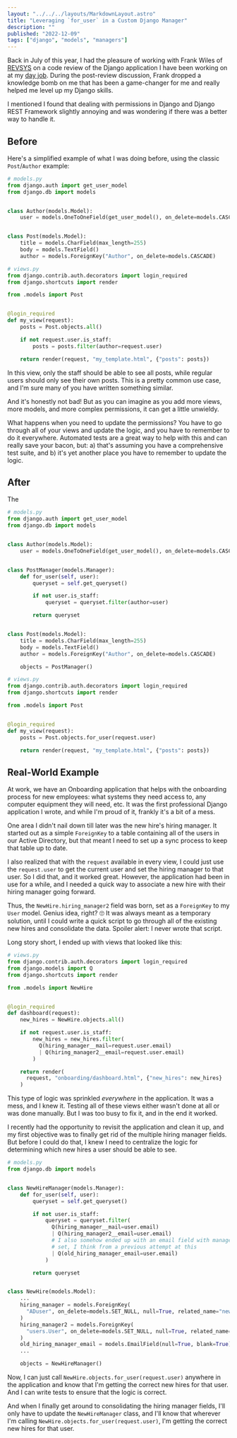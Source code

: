```yaml
---
layout: "../../../layouts/MarkdownLayout.astro"
title: "Leveraging `for_user` in a Custom Django Manager"
description: ""
published: "2022-12-09"
tags: ["django", "models", "managers"]
---
```


Back in July of this year, I had the pleasure of working with Frank Wiles of [REVSYS](https://revsys.com) on a code review of the Django application I have been working on at my [day job](https://westervelt.com). During the post-review discussion, Frank dropped a knowledge bomb on me that has been a game-changer for me and really helped me level up my Django skills.

I mentioned I found that dealing with permissions in Django and Django REST Framework slightly annoying and was wondering if there was a better way to handle it.

## Before

Here's a simplified example of what I was doing before, using the classic `Post`/`Author` example:

```python
# models.py
from django.auth import get_user_model
from django.db import models


class Author(models.Model):
    user = models.OneToOneField(get_user_model(), on_delete=models.CASCADE)


class Post(models.Model):
    title = models.CharField(max_length=255)
    body = models.TextField()
    author = models.ForeignKey("Author", on_delete=models.CASCADE)
```

```python
# views.py
from django.contrib.auth.decorators import login_required
from django.shortcuts import render

from .models import Post


@login_required
def my_view(request):
    posts = Post.objects.all()

    if not request.user.is_staff:
        posts = posts.filter(author=request.user)

    return render(request, "my_template.html", {"posts": posts})
```

In this view, only the staff should be able to see all posts, while regular users should only see their own posts. This is a pretty common use case, and I'm sure many of you have written something similar.

And it's honestly not bad! But as you can imagine as you add more views, more models, and more complex permissions, it can get a little unwieldy.

What happens when you need to update the permissions? You have to go through all of your views and update the logic, and you have to remember to do it everywhere. Automated tests are a great way to help with this and can really save your bacon, but: a) that's assuming you have a comprehensive test suite, and b) it's yet another place you have to remember to update the logic.

## After

The

```python
# models.py
from django.auth import get_user_model
from django.db import models


class Author(models.Model):
    user = models.OneToOneField(get_user_model(), on_delete=models.CASCADE)


class PostManager(models.Manager):
    def for_user(self, user):
        queryset = self.get_queryset()

        if not user.is_staff:
            queryset = queryset.filter(author=user)

        return queryset


class Post(models.Model):
    title = models.CharField(max_length=255)
    body = models.TextField()
    author = models.ForeignKey("Author", on_delete=models.CASCADE)

    objects = PostManager()
```

```python
# views.py
from django.contrib.auth.decorators import login_required
from django.shortcuts import render

from .models import Post


@login_required
def my_view(request):
    posts = Post.objects.for_user(request.user)

    return render(request, "my_template.html", {"posts": posts})
```

## Real-World Example

At work, we have an Onboarding application that helps with the onboarding process for new employees: what systems they need access to, any computer equipment they will need, etc. It was the first professional Django application I wrote, and while I'm proud of it, frankly it's a bit of a mess.

One area I didn't nail down till later was the new hire's hiring manager. It started out as a simple `ForeignKey` to a table containing all of the users in our Active Directory, but that meant I need to set up a sync process to keep that table up to date.

I also realized that with the `request` available in every view, I could just use the `request.user` to get the current user and set the hiring manager to that user. So I did that, and it worked great. However, the application had been in use for a while, and I needed a quick way to associate a new hire with their hiring manager going forward.

Thus, the `NewHire.hiring_manager2` field was born, set as a `ForeignKey` to my `User` model. Genius idea, right? 🙄 It was always meant as a temporary solution, until I could write a quick script to go through all of the existing new hires and consolidate the data. Spoiler alert: I never wrote that script.

Long story short, I ended up with views that looked like this:

```python
# views.py
from django.contrib.auth.decorators import login_required
from django.models import Q
from django.shortcuts import render

from .models import NewHire


@login_required
def dashboard(request):
    new_hires = NewHire.objects.all()

    if not request.user.is_staff:
        new_hires = new_hires.filter(
          Q(hiring_manager__mail=request.user.email) 
          | Q(hiring_manager2__email=request.user.email)
        )

    return render(
      request, "onboarding/dashboard.html", {"new_hires": new_hires}
    )
```

This type of logic was sprinkled *everywhere* in the application. It was a mess, and I knew it. Testing all of these views either wasn't done at all or was done manually. But I was too busy to fix it, and in the end it worked.

I recently had the opportunity to revisit the application and clean it up, and my first objective was to finally get rid of the multiple hiring manager fields. But before I could do that, I knew I need to centralize the logic for determining which new hires a user should be able to see.

```python
# models.py
from django.db import models


class NewHireManager(models.Manager):
    def for_user(self, user):
        queryset = self.get_queryset()

        if not user.is_staff:
            queryset = queryset.filter(
              Q(hiring_manager__mail=user.email) 
              | Q(hiring_manager2__email=user.email)
              # I also somehow ended up with an email field with manager's email
              # set, I think from a previous attempt at this
              | Q(old_hiring_manager_email=user.email)
            )

        return queryset


class NewHire(models.Model):
    ...
    hiring_manager = models.ForeignKey(
      "ADuser", on_delete=models.SET_NULL, null=True, related_name="new_hires"
    )
    hiring_manager2 = models.ForeignKey(
      "users.User", on_delete=models.SET_NULL, null=True, related_name="new_hires"
    )
    old_hiring_manager_email = models.EmailField(null=True, blank=True)
    ...

    objects = NewHireManager()
```

Now, I can just call `NewHire.objects.for_user(request.user)` anywhere in the application and know that I'm getting the correct new hires for that user. And I can write tests to ensure that the logic is correct.

And when I finally get around to consolidating the hiring manager fields, I'll only have to update the `NewHireManager` class, and I'll know that wherever I'm calling `NewHire.objects.for_user(request.user)`, I'm getting the correct new hires for that user.